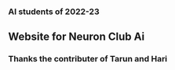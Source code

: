 ### AI students of 2022-23

## Website for Neuron Club Ai

### Thanks the contributer of Tarun and Hari

